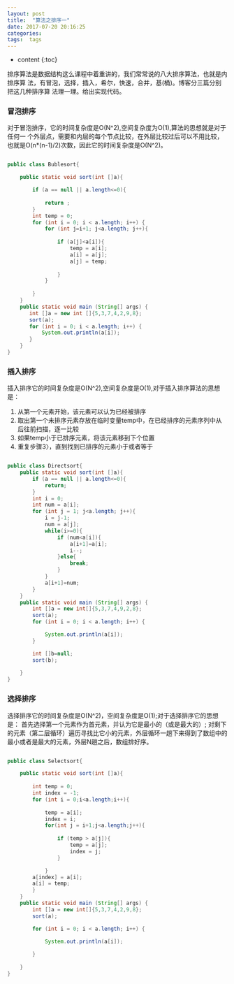 ```yaml
---
layout: post
title:  "算法之排序一"
date: 2017-07-20 20:16:25
categories:
tags:  tags
---
```

* content
{:toc}  
  
排序算法是数据结构这么课程中着重讲的，我们常常说的八大排序算法，也就是内排序算
法，有冒泡，选择，插入，希尔，快速，合并，基(桶)。博客分三篇分别把这几种排序算
法理一理。给出实现代码。




### 冒泡排序

对于冒泡排序，它的时间复杂度是O(N^2),空间复杂度为O(1),算法的思想就是对于任何一
个外层点，需要和内层的每个节点比较，在外层比较过后可以不用比较，也就是O(n*(n-1)/2)次数，因此它的时间复杂度是O(N^2)。

``` java

public class Bublesort{

    public static void sort(int []a){

        if (a == null || a.length<=0){
        
            return ;
        }
        int temp = 0;
        for (int i = 0; i < a.length; i++) {
            for (int j=i+1; j<a.length; j++){
            
                if (a[j]<a[i]){
                    temp = a[i];
                    a[i] = a[j];
                    a[j] = temp;
                    
                }
            }
            
        }
    }
    public static void main (String[] args) {
       int []a = new int []{5,3,7,4,2,9,8}; 
       sort(a);
       for (int i = 0; i < a.length; i++) {
           System.out.println(a[i]);
       }
    }
} 


```
### 插入排序

插入排序它的时间复杂度是O(N^2),空间复杂度是O(1),对于插入排序算法的思想是：

1) 从第一个元素开始，该元素可以认为已经被排序
2) 取出第一个未排序元素存放在临时变量temp中，在已经排序的元素序列中从后往前扫描，逐一比较
3) 如果temp小于已排序元素，将该元素移到下个位置
4) 重复步骤3〉，直到找到已排序的元素小于或者等于

``` java

public class Directsort{
    public static void sort(int []a){
        if (a == null || a.length<=0){
            return;
        }
        int i = 0;
        int num = a[i];
        for (int j = 1; j<a.length; j++){
            i = j-1;
            num = a[j];
            while(i>=0){
                if (num<a[i]){
                    a[i+1]=a[i];
                    i--;
                }else{
                    break;
                }
            }
            a[i+1]=num;
        }
    }
    public static void main (String[] args) {
        int []a = new int[]{5,3,7,4,9,2,8};
        sort(a);
        for (int i = 0; i < a.length; i++) {

            System.out.println(a[i]);
        }

        int []b=null;
        sort(b);
        
    }
} 


```

### 选择排序

选择排序它的时间复杂度是O(N^2)，空间复杂度是O(1);对于选择排序它的思想是：
首先选择第一个元素作为首元素，并认为它是最小的（或是最大的）;
对剩下的元素（第二层循环）遍历寻找比它小的元素，外层循环一趟下来得到了数组中的
最小或者是最大的元素，外层N趟之后，数组排好序。

``` java

public class Selectsort{

    public static void sort(int []a){
    
        int temp = 0;
        int index = -1;
        for (int i = 0;i<a.length;i++){
        
            temp = a[i];
            index = i;
            for(int j = i+1;j<a.length;j++){
            
                if (temp > a[j]){
                    temp = a[j];
                    index = j;
                }

            }
        a[index] = a[i];
        a[i] = temp;
        }
    }
    public static void main (String[] args) {
        int []a = new int[]{5,3,7,4,2,9,8};
        sort(a);

        for (int i = 0; i < a.length; i++) {

            System.out.println(a[i]);
            
        }
        
    }
} 

```

